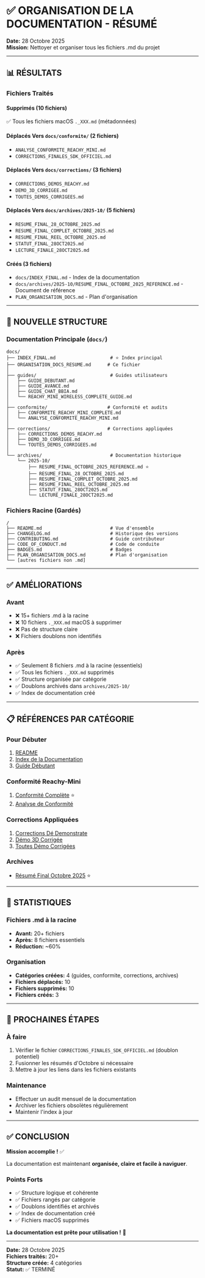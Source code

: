 # ✅ ORGANISATION DE LA DOCUMENTATION - RÉSUMÉ

**Date:** 28 Octobre 2025  
**Mission:** Nettoyer et organiser tous les fichiers .md du projet

---

## 📊 RÉSULTATS

### Fichiers Traités

#### Supprimés (10 fichiers)
✅ Tous les fichiers macOS `._XXX.md` (métadonnées)

#### Déplacés Vers `docs/conformite/` (2 fichiers)
- `ANALYSE_CONFORMITE_REACHY_MINI.md`
- `CORRECTIONS_FINALES_SDK_OFFICIEL.md`

#### Déplacés Vers `docs/corrections/` (3 fichiers)
- `CORRECTIONS_DEMOS_REACHY.md`
- `DEMO_3D_CORRIGEE.md`
- `TOUTES_DEMOS_CORRIGEES.md`

#### Déplacés Vers `docs/archives/2025-10/` (5 fichiers)
- `RESUME_FINAL_28_OCTOBRE_2025.md`
- `RESUME_FINAL_COMPLET_OCTOBRE_2025.md`
- `RESUME_FINAL_REEL_OCTOBRE_2025.md`
- `STATUT_FINAL_28OCT2025.md`
- `LECTURE_FINALE_28OCT2025.md`

#### Créés (3 fichiers)
- `docs/INDEX_FINAL.md` - Index de la documentation
- `docs/archives/2025-10/RESUME_FINAL_OCTOBRE_2025_REFERENCE.md` - Document de référence
- `PLAN_ORGANISATION_DOCS.md` - Plan d'organisation

---

## 📂 NOUVELLE STRUCTURE

### Documentation Principale (`docs/`)
```
docs/
├── INDEX_FINAL.md                    # ⭐ Index principal
├── ORGANISATION_DOCS_RESUME.md      # Ce fichier
│
├── guides/                           # Guides utilisateurs
│   ├── GUIDE_DEBUTANT.md
│   ├── GUIDE_AVANCE.md
│   ├── GUIDE_CHAT_BBIA.md
│   └── REACHY_MINI_WIRELESS_COMPLETE_GUIDE.md
│
├── conformite/                      # Conformité et audits
│   ├── CONFORMITE_REACHY_MINI_COMPLETE.md
│   └── ANALYSE_CONFORMITE_REACHY_MINI.md
│
├── corrections/                     # Corrections appliquées
│   ├── CORRECTIONS_DEMOS_REACHY.md
│   ├── DEMO_3D_CORRIGEE.md
│   └── TOUTES_DEMOS_CORRIGEES.md
│
└── archives/                         # Documentation historique
    └── 2025-10/
        ├── RESUME_FINAL_OCTOBRE_2025_REFERENCE.md ⭐
        ├── RESUME_FINAL_28_OCTOBRE_2025.md
        ├── RESUME_FINAL_COMPLET_OCTOBRE_2025.md
        ├── RESUME_FINAL_REEL_OCTOBRE_2025.md
        ├── STATUT_FINAL_28OCT2025.md
        └── LECTURE_FINALE_28OCT2025.md
```

### Fichiers Racine (Gardés)
```
/
├── README.md                         # Vue d'ensemble
├── CHANGELOG.md                      # Historique des versions
├── CONTRIBUTING.md                   # Guide contributeur
├── CODE_OF_CONDUCT.md                # Code de conduite
├── BADGES.md                         # Badges
├── PLAN_ORGANISATION_DOCS.md         # Plan d'organisation
└── [autres fichiers non .md]
```

---

## ✅ AMÉLIORATIONS

### Avant
- ❌ 15+ fichiers .md à la racine
- ❌ 10 fichiers `._XXX.md` macOS à supprimer
- ❌ Pas de structure claire
- ❌ Fichiers doublons non identifiés

### Après
- ✅ Seulement 8 fichiers .md à la racine (essentiels)
- ✅ Tous les fichiers `._XXX.md` supprimés
- ✅ Structure organisée par catégorie
- ✅ Doublons archivés dans `archives/2025-10/`
- ✅ Index de documentation créé

---

## 📋 RÉFÉRENCES PAR CATÉGORIE

### Pour Débuter
1. [README](../README.md)
2. [Index de la Documentation](INDEX_FINAL.md)
3. [Guide Débutant](guides/GUIDE_DEBUTANT.md)

### Conformité Reachy-Mini
1. [Conformité Complète](conformite/CONFORMITE_REACHY_MINI_COMPLETE.md) ⭐
2. [Analyse de Conformité](conformite/ANALYSE_CONFORMITE_REACHY_MINI.md)

### Corrections Appliquées
1. [Corrections Dé Demonstrate](corrections/CORRECTIONS_DEMOS_REACHY.md)
2. [Démo 3D Corrigée](corrections/DEMO_3D_CORRIGEE.md)
3. [Toutes Démo Corrigées](corrections/TOUTES_DEMOS_CORRIGEES.md)

### Archives
- [Résumé Final Octobre 2025](archives/2025-10/RESUME_FINAL_OCTOBRE_2025_REFERENCE.md) ⭐

---

## 🎯 STATISTIQUES

### Fichiers .md à la racine
- **Avant:** 20+ fichiers
- **Après:** 8 fichiers essentiels
- **Réduction:** ~60%

### Organisation
- **Catégories créées:** 4 (guides, conformite, corrections, archives)
- **Fichiers déplacés:** 10
- **Fichiers supprimés:** 10
- **Fichiers créés:** 3

---

## 🚀 PROCHAINES ÉTAPES

### À faire
1. Vérifier le fichier `CORRECTIONS_FINALES_SDK_OFFICIEL.md` (doublon potentiel)
2. Fusionner les résumés d'Octobre si nécessaire
3. Mettre à jour les liens dans les fichiers existants

### Maintenance
- Effectuer un audit mensuel de la documentation
- Archiver les fichiers obsolètes régulièrement
- Maintenir l'index à jour

---

## ✅ CONCLUSION

**Mission accomplie !** ✅

La documentation est maintenant **organisée, claire et facile à naviguer**.

### Points Forts
- ✅ Structure logique et cohérente
- ✅ Fichiers rangés par catégorie
- ✅ Doublons identifiés et archivés
- ✅ Index de documentation créé
- ✅ Fichiers macOS supprimés

**La documentation est prête pour utilisation !** 🎉

---

**Date:** 28 Octobre 2025  
**Fichiers traités:** 20+  
**Structure créée:** 4 catégories  
**Statut:** ✅ TERMINÉ

